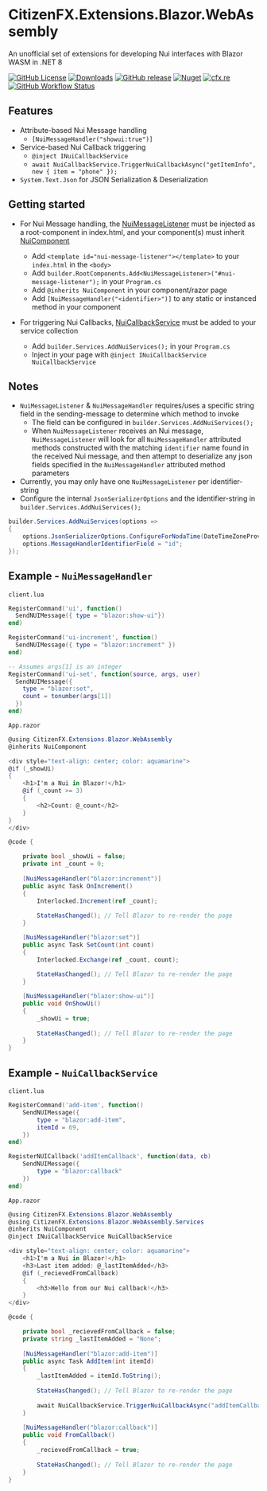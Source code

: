 # CitizenFX.Extensions.Blazor.WebAssembly
An unofficial set of extensions for developing Nui interfaces with Blazor WASM in .NET 8

[![GitHub License](https://img.shields.io/github/license/Twinki14/CitizenFX.Extensions.Blazor.WebAssembly?style=flat-square)](https://github.com/Twinki14/CitizenFX.Extensions.Blazor.WebAssembly/blob/main/LICENSE)
[![Downloads](https://img.shields.io/nuget/dt/CitizenFX.Extensions.Blazor.WebAssembly?style=flat-square)](https://www.nuget.org/packages/CitizenFX.Extensions.Blazor.WebAssembly)
[![GitHub release](https://img.shields.io/github/v/release/Twinki14/CitizenFX.Extensions.Blazor.WebAssembly?style=flat-square)](https://github.com/Twinki14/CitizenFX.Extensions.Blazor.WebAssembly/releases)
[![Nuget](https://img.shields.io/nuget/v/CitizenFX.Extensions.Blazor.WebAssembly?style=flat-square)](https://www.nuget.org/packages/CitizenFX.Extensions.Blazor.WebAssembly)
[![cfx.re](https://img.shields.io/badge/cfx.re-link-orange)](https://forum.cfx.re/t/c-cfx-extensions-blazor-webassembly/5196202)
[![GitHub Workflow Status](https://img.shields.io/github/actions/workflow/status/Twinki14/CitizenFX.Extensions.Blazor.WebAssembly/build-publish.yaml?style=flat-square)](https://github.com/Twinki14/CitizenFX.Extensions.Blazor.WebAssembly/actions/workflows/build-publish.yaml)

## Features
- Attribute-based Nui Message handling
  - `[NuiMessageHandler("showui:true")]`
- Service-based Nui Callback triggering
  - `@inject INuiCallbackService`
  - `await NuiCallbackService.TriggerNuiCallbackAsync("getItemInfo", new { item = "phone" });`
- `System.Text.Json` for JSON Serialization & Deserialization

## Getting started
- For Nui Message handling, the [NuiMessageListener](src/CitizenFX.Extensions.Blazor.WebAssembly/NuiMessageListener.cs) must be injected as a root-component in index.html, and your component(s) must inherit [NuiComponent](src/CitizenFX.Extensions.Blazor.WebAssembly/NuiComponent.cs)
  - Add `<template id="nui-message-listener"></template>` to your `index.html` in the `<body>`
  - Add `builder.RootComponents.Add<NuiMessageListener>("#nui-message-listener");` in your `Program.cs`
  - Add `@inherits NuiComponent` in your component/razor page
  - Add `[NuiMessageHandler("<identifier>")]` to any static or instanced method in your component


- For triggering Nui Callbacks, [NuiCallbackService](src/CitizenFX.Extensions.Blazor.WebAssembly/Services/NuiCallbackService.cs) must be added to your service collection
  - Add `builder.Services.AddNuiServices();` in your `Program.cs`
  - Inject in your page with `@inject INuiCallbackService NuiCallbackService`

## Notes
- `NuiMessageListener` & `NuiMessageHandler` requires/uses a specific string field in the sending-message to determine which method to invoke
  - The field can be configured in `builder.Services.AddNuiServices();`
  - When `NuiMessageListener` receives an Nui message, `NuiMessageListener` will look for all `NuiMessageHandler` attributed methods constructed with the matching `identifier` name found in the received Nui message, and then attempt to deserialize any json fields specified in the `NuiMessageHandler` attributed method parameters
- Currently, you may only have one `NuiMessageListener` per identifier-string
- Configure the internal `JsonSerializerOptions` and the identifier-string in `builder.Services.AddNuiServices();`
```csharp
builder.Services.AddNuiServices(options =>
{
    options.JsonSerializerOptions.ConfigureForNodaTime(DateTimeZoneProviders.Tzdb);
    options.MessageHandlerIdentifierField = "id";
});
```
 
## Example - `NuiMessageHandler`
`client.lua`
```lua
RegisterCommand('ui', function()
  SendNUIMessage({ type = "blazor:show-ui"})
end)

RegisterCommand('ui-increment', function()
  SendNUIMessage({ type = "blazor:increment" })
end)

-- Assumes args[1] is an integer
RegisterCommand('ui-set', function(source, args, user)
  SendNUIMessage({
    type = "blazor:set",
    count = tonumber(args[1])
  })
end)
```
`App.razor`
```csharp
@using CitizenFX.Extensions.Blazor.WebAssembly
@inherits NuiComponent

<div style="text-align: center; color: aquamarine">
@if (_showUi)
{
    <h1>I'm a Nui in Blazor!</h1>
    @if (_count >= 3)
    {
        <h2>Count: @_count</h2>
    }
}
</div>

@code {

    private bool _showUi = false;
    private int _count = 0;
    
    [NuiMessageHandler("blazor:increment")]
    public async Task OnIncrement()
    {
        Interlocked.Increment(ref _count);
        
        StateHasChanged(); // Tell Blazor to re-render the page
    }

    [NuiMessageHandler("blazor:set")]
    public async Task SetCount(int count)
    {
        Interlocked.Exchange(ref _count, count);
        
        StateHasChanged(); // Tell Blazor to re-render the page
    }

    [NuiMessageHandler("blazor:show-ui")]
    public void OnShowUi()
    {
        _showUi = true;
        
        StateHasChanged(); // Tell Blazor to re-render the page
    }
}
```

## Example - `NuiCallbackService`
`client.lua`
```lua
RegisterCommand('add-item', function() 
    SendNUIMessage({ 
        type = "blazor:add-item",
        itemId = 69, 
    })
end)

RegisterNUICallback('addItemCallback', function(data, cb) 
    SendNUIMessage({ 
        type = "blazor:callback"
    })
end)

```
`App.razor`
```csharp
@using CitizenFX.Extensions.Blazor.WebAssembly
@using CitizenFX.Extensions.Blazor.WebAssembly.Services
@inherits NuiComponent
@inject INuiCallbackService NuiCallbackService

<div style="text-align: center; color: aquamarine">
    <h1>I'm a Nui in Blazor!</h1>
    <h3>Last item added: @_lastItemAdded</h3>
    @if (_recievedFromCallback)
    {
        <h3>Hello from our Nui callback!</h3>
    }
</div>

@code {

    private bool _recievedFromCallback = false;
    private string _lastItemAdded = "None";
    
    [NuiMessageHandler("blazor:add-item")]
    public async Task AddItem(int itemId)
    {
        _lastItemAdded = itemId.ToString();
        
        StateHasChanged(); // Tell Blazor to re-render the page
        
        await NuiCallbackService.TriggerNuiCallbackAsync("addItemCallback", new { itemId = itemId });
    }
    
    [NuiMessageHandler("blazor:callback")]
    public void FromCallback()
    {
        _recievedFromCallback = true;
        
        StateHasChanged(); // Tell Blazor to re-render the page
    }
}
```

